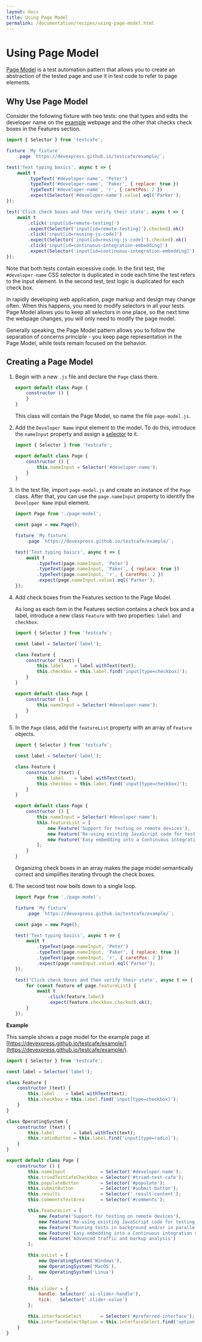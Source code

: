 ```yaml
---
layout: docs
title: Using Page Model
permalink: /documentation/recipes/using-page-model.html
---
```

# Using Page Model

[Page Model](http://martinfowler.com/bliki/PageObject.html) is a test automation pattern that allows you to create an abstraction of the tested page
and use it in test code to refer to page elements.

## Why Use Page Model

Consider the following fixture with two tests: one that types and edits
the developer name on the [example](https://devexpress.github.io/testcafe/example/) webpage and the other that
checks check boxes in the Features section.

```js
import { Selector } from 'testcafe';

fixture `My fixture`
    .page `https://devexpress.github.io/testcafe/example/`;

test('Text typing basics', async t => {
    await t
        .typeText('#developer-name', 'Peter')
        .typeText('#developer-name', 'Paker', { replace: true })
        .typeText('#developer-name', 'r', { caretPos: 2 })
        .expect(Selector('#developer-name').value).eql('Parker');
});

test('Click check boxes and then verify their state', async t => {
    await t
        .click('input[id=remote-testing]')
        .expect(Selector('input[id=remote-testing]').checked).ok()
        .click('input[id=reusing-js-code]')
        .expect(Selector('input[id=reusing-js-code]').checked).ok()
        .click('input[id=continuous-integration-embedding]')
        .expect(Selector('input[id=continuous-integration-embedding]').checked).ok();
});
```

Note that both tests contain excessive code.
In the first test, the `#developer-name` CSS selector is duplicated in code each time the test refers to the input element.
In the second test, test logic is duplicated for each check box.

In rapidly developing web application, page markup and design may change often. When this happens, you need to modify selectors in all your tests.
Page Model allows you to keep all selectors in one place, so the next time the webpage changes,
you will only need to modify the page model.

Generally speaking, the Page Model pattern allows you to follow
the separation of concerns principle - you keep page representation in the Page Model,
while tests remain focused on the behavior.

## Creating a Page Model

1. Begin with a new `.js` file and declare the `Page` class there.

    ```js
    export default class Page {
        constructor () {
        }
    }
    ```

    This class will contain the Page Model, so name the file `page-model.js`.

2. Add the `Developer Name` input element to the model. To do this,
  introduce the `nameInput` property and assign a [selector](../test-api/selecting-page-elements/selectors.md) to it.

    ```js
    import { Selector } from 'testcafe';

    export default class Page {
        constructor () {
            this.nameInput = Selector('#developer-name');
        }
    }
    ```

3. In the test file, import `page-model.js` and create an instance of the `Page` class.
  After that, you can use the `page.nameInput` property to identify the `Developer Name` input element.

    ```js
    import Page from './page-model';

    const page = new Page();

    fixture `My fixture`
        .page `https://devexpress.github.io/testcafe/example/`;

    test('Text typing basics', async t => {
        await t
            .typeText(page.nameInput, 'Peter')
            .typeText(page.nameInput, 'Paker', { replace: true })
            .typeText(page.nameInput, 'r', { caretPos: 2 })
            .expect(page.nameInput.value).eql('Parker');
    });
    ```

4. Add check boxes from the Features section to the Page Model.

    As long as each item in the Features section contains a check box and a label,
    introduce a new class `Feature` with two properties: `label` and `checkbox`.

    ```js
    import { Selector } from 'testcafe';

    const label = Selector('label');

    class Feature {
        constructor (text) {
            this.label    = label.withText(text);
            this.checkbox = this.label.find('input[type=checkbox]');
        }
    }

    export default class Page {
        constructor () {
            this.nameInput = Selector('#developer-name');
        }
    }
    ```

5. In the `Page` class, add the `featureList` property with an array of `Feature` objects.

    ```js
    import { Selector } from 'testcafe';

    const label = Selector('label');

    class Feature {
        constructor (text) {
            this.label    = label.withText(text);
            this.checkbox = this.label.find('input[type=checkbox]');
        }
    }

    export default class Page {
        constructor () {
            this.nameInput = Selector('#developer-name');
            this.featureList = [
                new Feature('Support for testing on remote devices'),
                new Feature('Re-using existing JavaScript code for testing'),
                new Feature('Easy embedding into a Continuous integration system')
            ];
        }
    }
    ```

    Organizing check boxes in an array makes the page model semantically correct and simplifies iterating through the check boxes.

6. The second test now boils down to a single loop.

    ```js
    import Page from './page-model';

    fixture `My fixture`
        .page `https://devexpress.github.io/testcafe/example/`;

    const page = new Page();

    test('Text typing basics', async t => {
        await t
            .typeText(page.nameInput, 'Peter')
            .typeText(page.nameInput, 'Paker', { replace: true })
            .typeText(page.nameInput, 'r', { caretPos: 2 })
            .expect(page.nameInput.value).eql('Parker');
    });

    test('Click check boxes and then verify their state', async t => {
        for (const feature of page.featureList) {
            await t
                .click(feature.label)
                .expect(feature.checkbox.checked).ok();
        }
    });
    ```

**Example**

This sample shows a page model for the example page at [https://devexpress.github.io/testcafe/example/](https://devexpress.github.io/testcafe/example/).

```js
import { Selector } from 'testcafe';

const label = Selector('label');

class Feature {
    constructor (text) {
        this.label    = label.withText(text);
        this.checkbox = this.label.find('input[type=checkbox]');
    }
}

class OperatingSystem {
    constructor (text) {
        this.label       = label.withText(text);
        this.radioButton = this.label.find('input[type=radio]');
    }
}

export default class Page {
    constructor () {
        this.nameInput             = Selector('#developer-name');
        this.triedTestCafeCheckbox = Selector('#tried-test-cafe');
        this.populateButton        = Selector('#populate');
        this.submitButton          = Selector('#submit-button');
        this.results               = Selector('.result-content');
        this.commentsTextArea      = Selector('#comments');

        this.featureList = [
            new Feature('Support for testing on remote devices'),
            new Feature('Re-using existing JavaScript code for testing'),
            new Feature('Running tests in background and/or in parallel in multiple browsers'),
            new Feature('Easy embedding into a Continuous integration system'),
            new Feature('Advanced traffic and markup analysis')
        ];

        this.osList = [
            new OperatingSystem('Windows'),
            new OperatingSystem('MacOS'),
            new OperatingSystem('Linux')
        ];

        this.slider = {
            handle: Selector('.ui-slider-handle'),
            tick:   Selector('.slider-value')
        };

        this.interfaceSelect       = Selector('#preferred-interface');
        this.interfaceSelectOption = this.interfaceSelect.find('option');
    }
}
```